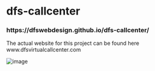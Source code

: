 # dfs-callcenter

<h3>https://dfswebdesign.github.io/dfs-callcenter/</h3>
<p>The actual website for this project can be found here www.dfsvirtualcallcenter.com</p>

![image](https://user-images.githubusercontent.com/73851641/113464990-c457d980-93fe-11eb-993c-2416243bcc77.png)
